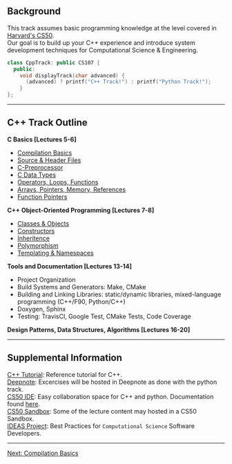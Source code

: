 ## Background
This track assumes basic programming knowledge at the level covered in [Harvard's CS50](https://cs50.harvard.edu/college/2019/fall/).  
Our goal is to build up your C++ experience and introduce system development techniques for Computational Science & Engineering.

```cpp
class CppTrack: public CS107 {
  public:
    void displayTrack(char advanced) {
      (advanced) ? printf("C++ Track!") : printf("Python Track!");
    }
};
```

---
## C++ Track Outline
**C Basics [Lectures 5-6]**
  - [Compilation Basics](https://github.com/ackirby88/CS107/blob/master/C-Basics/C-0-CompilationBasics.md)
  - [Source & Header Files](https://github.com/ackirby88/CS107/blob/master/C-Basics/C-1-SourceHeaderFiles.md)
  - [C-Preprocessor](https://github.com/ackirby88/CS107/blob/master/C-Basics/C-2-Prepocessor.md)
  - [C Data Types](https://github.com/ackirby88/CS107/blob/master/C-Basics/C-3-CDataTypes.md)
  - [Operators, Loops, Functions](https://github.com/ackirby88/CS107/blob/master/C-Basics/C-4-OpsLoopsFunctions.md)
  - [Arrays, Pointers, Memory, References](https://github.com/ackirby88/CS107/blob/master/C-Basics/C-5-Memory.md)
  - [Function Pointers](https://github.com/ackirby88/CS107/blob/master/C-Basics/C-6-FunctionPointers.md)

**C++ Object-Oriented Programming [Lectures 7-8]**
  - [Classes & Objects](https://github.com/ackirby88/CS107/blob/master/C++/CPP-0-ClassesObjects.md)
  - [Constructors](https://github.com/ackirby88/CS107/blob/master/C++/CPP-1-Constructors.md)
  - [Inheritence](https://github.com/ackirby88/CS107/blob/master/C++/CPP-2-Inheritence.md)
  - [Polymorphism](https://github.com/ackirby88/CS107/blob/master/C++/CPP-3-Polymorphism.md)
  - [Templating & Namespaces](https://github.com/ackirby88/CS107/blob/master/C++/CPP-4-Templates-Namespaces.md)

**Tools and Documentation [Lectures 13-14]**
  - Project Organization
  - Build Systems and Generators: Make, CMake
  - Building and Linking Libraries: static/dynamic libraries, mixed-language programming (C++/F90, Python/C++)
  - Doxygen, Sphinx
  - Testing: TravisCI, Google Test, CMake Tests, Code Coverage

**Design Patterns, Data Structures, Algorithms [Lectures 16-20]**

---

## Supplemental Information  
[C++ Tutorial](http://www.cplusplus.com/doc/tutorial/): Reference tutorial for C++.   
[Deepnote](https://harvard-iacs.github.io/2020-CS107/pages/deepnote.com): Excercises will be hosted in Deepnote as done with the python track.  
[CS50 IDE](https://ide.cs50.io/): Easy collaboration space for C++ and python. Documentation found [here](https://cs50.readthedocs.io/lab/).  
[CS50 Sandbox](https://sandbox.cs50.io/): Some of the lecture content may hosted in a CS50 Sandbox.  
[IDEAS Project](https://ideas-productivity.org/events/hpc-best-practices-webinars/): Best Practices for `Computational Science` Software Developers.  

---
[Next: Compilation Basics](https://github.com/ackirby88/CS107/blob/master/C-Basics/C-0-CompilationBasics.md)

